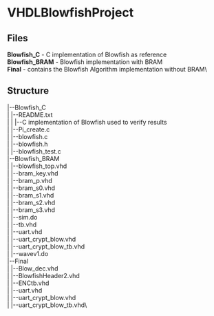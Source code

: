 # VHDLBlowfishProject

Files
-------------
**Blowfish_C** - C implementation of Blowfish as reference\
**Blowfish_BRAM** - Blowfish implementation with BRAM\
**Final** - contains the Blowfish Algorithm implementation without BRAM\


Structure
------------
|--Blowfish_C\
|   |--README.txt\
|   |   |--C implementation of Blowfish used to verify results\
|   |--Pi_create.c\
|   |--blowfish.c\
|   |--blowfish.h\
|   |--blowfish_test.c\
|--Blowfish_BRAM\
|   |--blowfish_top.vhd\
|   |--bram_key.vhd\
|   |--bram_p.vhd\
|   |--bram_s0.vhd\
|   |--bram_s1.vhd\
|   |--bram_s2.vhd\
|   |--bram_s3.vhd\
|   |--sim.do\
|   |--tb.vhd\
|   |--uart.vhd\
|   |--uart_crypt_blow.vhd\
|   |--uart_crypt_blow_tb.vhd\
|   |--wavev1.do\
|--Final\
|   |--Blow_dec.vhd\
|   |--BlowfishHeader2.vhd\
|   |--ENCtb.vhd\
|   |--uart.vhd\
|   |--uart_crypt_blow.vhd\
|   |--uart_crypt_blow_tb.vhd\

